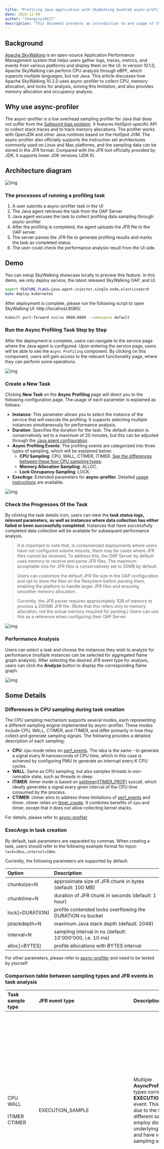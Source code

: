 ```yaml
---
title: "Profiling Java application with SkyWalking bundled async-profiler"
date: 2024-12-09
author: "zhengziyi0117"
description: "This document presents an introduction to and usage of the async-profiler in SkyWalking."
---
```


## Background

[Apache SkyWalking](https://skywalking.apache.org/) is an open-source Application Performance Management system that helps users gather logs, traces, metrics, and events from various platforms and display them on the UI.
In version 10.1.0, Apache SkyWalking can perform CPU analysis through eBPF, which supports multiple languages, but not Java. This article discusses how Apache SkyWalking 10.2.0 uses async-profiler to collect CPU, memory allocation, and locks for analysis, solving this limitation, and also provides memory allocation and occupancy analysis.

## Why use async-profiler

The async-profiler is a low overhead sampling profiler for Java that does not suffer from the [Safepoint bias problem](http://psy-lob-saw.blogspot.ru/2016/02/why-most-sampling-java-profilers-are.html). It features HotSpot-specific API to collect stack traces and to track memory allocations. The profiler works with OpenJDK and other Java runtimes based on the HotSpot JVM. The async-profiler also officially supports the instruction set architectures commonly used on Linux and Mac platforms, and the sampling data can be stored in the JFR format. Compared with the JFR tool officially provided by JDK, it supports lower JDK versions (JDK 6).

## Architecture diagram

![img](./arch.jpg)

### The processes of running a profiling task

1. A user submits a async-profiler task in the UI
2. The Java agent retrieves the task from the OAP Server
3. Java agent excuses the task to collect profiling data sampling through async-profiler
4. After the profiling is completed, the agent uploads the JFR file to the OAP server.
5. The server parses the JFR file to generate profiling results and marks the task as completed status.
6. The user could check the performance analysis result from the UI side.

## Demo 

You can setup SkyWalking showcase locally to preview this feature. In this demo, we only deploy service, the latest released SkyWalking OAP, and UI.

```sh
export FEATURE_FLAGS=java-agent-injector,single-node,elasticsearch
make deploy.kubernetes
```

After deployment is complete, please run the following script to open SkyWalking UI: http://localhost:8080/.

```sh
kubectl port-forward svc/ui 8080:8080 --namespace default
```

### Run the Async Profiling Task Step by Step

After the deployment is complete, users can navigate to the service page where the Java agent is configured. Upon entering the service page, users will be able to see the `Async Profiling` component. By clicking on this component, users will gain access to the relevant functionality page, where they can perform some operations.

![img](./facade.jpg)

### Create a New Task

Clicking **New Task** on the **Async Profiling** page will direct you to the following configuration page. The usage of each parameter is explained as follows:

- **Instance**: This parameter allows you to select the instance of the service that will execute the profiling. It supports selecting multiple instances simultaneously for performance analysis.
- **Duration**: Specifies the duration for the task. The default duration is conservatively set to a maximum of 20 minutes, but this can be adjusted through the [Java agent configuration]((https://github.com/apache/skywalking-java/blob/7e200bbbb052f0e03e5b2db09e1b0a4c6cf1d71c/apm-sniffer/config/agent.config#L170)).
- **Async Profiling Events**: The profiling events are categorized into three types of sampling, which will be explained below:
  - **CPU Sampling**: CPU, WALL, CTIMER, ITIMER. [See the differences between these four CPU sampling types](#Differences-in-CPU-sampling-during-task-creation).
  - **Memory Allocation Sampling**: ALLOC.
  - **Lock Occupancy Sampling**: LOCK.
- **ExecArgs**: Extended parameters for **async-profiler**. Detailed [usage instructions](#ExecArgs-in-task-creation) are available.

![img](./create_task.jpg)

### Check the Progresses Of the Task

By clicking the task details icon, users can view the **task status logs, relevant parameters, as well as instances where data collection has either failed or been successfully completed**. Instances that have successfully completed data collection will be available for subsequent performance analysis.

> It is important to note that, in containerized deployments where users have not configured volume mounts, there may be cases where JFR files cannot be received. To address this, the OAP Server by default uses memory to receive and parse JFR files. The maximum acceptable size for JFR files is conservatively set to 30MB by default.
>
> Users can customize the default JFR file size in the OAP configuration and opt to store the files on the filesystem before parsing them, enabling the platform to handle larger JFR files and ensuring smoother memory allocation.
>
> Currently, the JFR parser requires approximately 1GB of memory to process a 200MB JFR file. (Note that this refers only to memory allocation, not the actual memory required for parsing.) Users can use this as a reference when configuring their OAP Server

![img](./progress.jpg)

### Performance Analysis

Users can select a task and choose the instances they wish to analyze for performance (multiple instances can be selected for aggregated flame graph analysis). After selecting the desired JFR event type for analysis, users can click the **Analyze** button to display the corresponding flame graph.

![img](./performance.jpg)

## Some Details

### Differences in CPU sampling during task creation

The CPU sampling mechanism supports several modes, each representing a different sampling engine implemented by async-profiler. These modes include CPU, WALL, CTIMER, and ITIMER, and differ primarily in how they collect and generate sampling signals. The following provides a detailed description of each sampling: 

- **CPU**: cpu mode relies on [perf_events](https://man7.org/linux/man-pages/man2/perf_event_open.2.html). The idea is the same - to generate a signal every N nanoseconds of CPU time, which in this case is achieved by configuring PMU to generate an interrupt every K CPU cycles. 
- **WALL**: Same as CPU sampling, but also samples threads in non-runnable state, such as threads in sleep
- **ITIMER**:  itimer mode is based on [setitimer(ITIMER_PROF)](https://man7.org/linux/man-pages/man2/setitimer.2.html) syscall, which ideally generates a signal every given interval of the CPU time consumed by the process.
- **CTIMER**: ctimer aims to address these limitations of [perf_events](https://man7.org/linux/man-pages/man2/perf_event_open.2.html) and itimer. ctimer relies on [timer_create](https://man7.org/linux/man-pages/man2/timer_create.2.html). It combines benefits of cpu and itimer, except that it does not allow collecting kernel stacks.

For details, please refer to [async-profiler](https://github.com/async-profiler/async-profiler/blob/master/docs/CpuSamplingEngines.md)

### ExecArgs in task creation

By default, task parameters are separated by commas. When creating a task, users should refer to the following example format for input: `lock=10us,interval=10ms`.

Currently, the following parameters are supported by default:

| Option            | Description                                                |
| :---------------- | :--------------------------------------------------------- |
| chunksize=N       | approximate size of JFR chunk in bytes (default: 100 MB)   |
| chunktime=N       | duration of JFR chunk in seconds (default: 1 hour)         |
| lock\[=DURATION\] | profile contended locks overflowing the DURATION ns bucket |
| jstackdepth=N     | maximum Java stack depth (default: 2048\)                  |
| interval=N        | sampling interval in ns (default: 10'000'000, i.e. 10 ms)  |
| alloc\[=BYTES\]   | profile allocations with BYTES interval                    |

For other parameters, please refer to [async-profiler](https://github.com/async-profiler/async-profiler/blob/master/src/arguments.cpp#L44) and need to be tested by yourself

### Comparison table between sampling types and JFR events in task analysis

| Task sample type                            | JFR event type                                               | Description                                                  | Unit                                                         |
| :------------------------------------------ | :----------------------------------------------------------- | :----------------------------------------------------------- | :----------------------------------------------------------- |
| CPU<br />WALL<br /><br />ITIMER<br />CTIMER | EXECUTION\_SAMPLE                                            | Multiple **AsyncProfilerEventType** types correspond to the **EXECUTION_SAMPLE** event. This is primarily due to the fact that different sampling types employ distinct underlying mechanisms and have varying sampling scopes. | Sample times. <br />The execution time can be calculated based on the sampling interval. For instance, if the number of samples is 10 and the interval is set to 10ms, the total execution time can be estimated as 100ms (the default interval is 10ms) |
| LOCK                                        | THREAD\_PARK<br />JAVA\_MONITOR\_ENTER                       | Empty                                                        | ns                                                           |
| ALLOC                                       | OBJECT\_ALLOCATION\_IN\_NEW\_TLAB<br />OBJECT\_ALLOCATION\_OUTSIDE\_TLAB | Empty                                                        | byte                                                         |
| Add `live` option to extended parameters    | PROFILER\_LIVE\_OBJECT                                       | Because it is not in the event parameter of async-profiler, it is not selected separately in the task sampling type of the UI during implementation, but is used as an extended parameter | byte                                                         |

### Performance expenses

**There is no performance overhead when an instance is not receiving an async-profiler task.** Performance impact is only introduced once the async-profiler performance analysis is initiated. The extent of this overhead depends on the specific configuration parameters. When using the default settings, the performance impact typically ranges from 0.3% to 10%. For more detailed information, please refer to the [issue](https://github.com/async-profiler/async-profiler/issues/14).